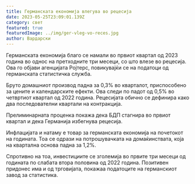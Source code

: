 ```yaml
---
title: Германската економија влегува во рецесија
date: 2023-05-25T23:09:01.139Z
category: свет
featured: true
featuredImage: ../img/ger-vleg-vo-reces.jpg
author: Вардарски
---
```

Германската економија благо се намали во првиот квартал од 2023 година во однос на претходните три месеци, со што влезе во рецесија. Ова го објави агенцијата Ројтерс, повикувајќи се на податоци од германската статистичка служба.

Бруто домашниот производ падна за 0,3% во кварталот, приспособено за цените и календарските ефекти. Ова следи по падот од 0,5% во четвртиот квартал од 2022 година. Рецесијата обично се дефинира како два последователни квартали на контракција.

Прелиминарната проценка покажа дека БДП стагнира во првиот квартал и дека Германија избегнува рецесија.

Инфлацијата и натаму е товар за германската економија на почетокот на годината. Тоа се одрази на потрошувачката на домаќинствата, која на квартална основа падна за 1,2%.

Спротивно на тоа, инвестициите се зголемија во првите три месеци од годината по слабата втора половина од 2022 година. Позитивен придонес има и од трговијата, покажаа податоците на германскиот завод за статистика.